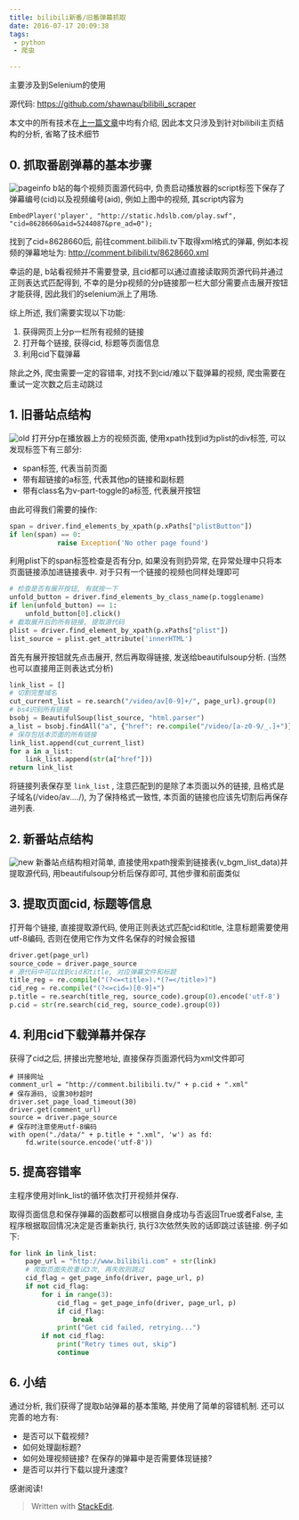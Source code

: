 ```yaml
---
title: bilibili新番/旧番弹幕抓取
date: 2016-07-17 20:09:38
tags:
 - python
 - 爬虫

---
```


主要涉及到Selenium的使用

<!--more-->

源代码:
https://github.com/shawnau/bilibili_scraper

本文中的所有技术在[上一篇文章](http://xxuan.me/2016-07-16-webscraper.html)中均有介绍, 因此本文只涉及到针对bilibili主页结构的分析, 省略了技术细节

## 0. 抓取番剧弹幕的基本步骤
![pageinfo](http://my-imgshare.oss-cn-shenzhen.aliyuncs.com/Screen%20Shot%202016-07-17%20at%207.29.41%20PM.png)
b站的每个视频页面源代码中, 负责启动播放器的script标签下保存了弹幕编号(cid)以及视频编号(aid), 例如上图中的视频, 其script内容为
```
EmbedPlayer('player', "http://static.hdslb.com/play.swf", "cid=8628660&aid=5244087&pre_ad=0");
```
找到了cid=8628660后, 前往comment.bilibili.tv下取得xml格式的弹幕, 例如本视频的弹幕地址为: http://comment.bilibili.tv/8628660.xml

幸运的是, b站看视频并不需要登录, 且cid都可以通过直接读取网页源代码并通过正则表达式匹配得到, 不幸的是分p视频的分p链接那一栏大部分需要点击展开按钮才能获得, 因此我们的selenium派上了用场.

综上所述, 我们需要实现以下功能:
 1. 获得网页上分p一栏所有视频的链接
 2. 打开每个链接, 获得cid, 标题等页面信息
 3. 利用cid下载弹幕
 
 除此之外, 爬虫需要一定的容错率, 对找不到cid/难以下载弹幕的视频, 爬虫需要在重试一定次数之后主动跳过

## 1. 旧番站点结构
![old](http://my-imgshare.oss-cn-shenzhen.aliyuncs.com/Screen%20Shot%202016-07-17%20at%207.16.38%20PM.png)
打开分p在播放器上方的视频页面, 使用xpath找到id为plist的div标签, 可以发现标签下有三部分: 

 - span标签, 代表当前页面
 - 带有超链接的a标签, 代表其他p的链接和副标题
 - 带有class名为v-part-toggle的a标签, 代表展开按钮

由此可得我们需要的操作:

```python
span = driver.find_elements_by_xpath(p.xPaths["plistButton"])
if len(span) == 0:
            raise Exception('No other page found')
```

利用plist下的span标签检查是否有分p, 如果没有则扔异常, 在异常处理中只将本页面链接添加进链接表中. 对于只有一个链接的视频也同样处理即可

```python
# 检查是否有展开按钮, 有就按一下
unfold_button = driver.find_elements_by_class_name(p.togglename)
if len(unfold_button) == 1:
    unfold_button[0].click()
# 截取展开后的所有链接, 提取源代码
plist = driver.find_element_by_xpath(p.xPaths["plist"])
list_source = plist.get_attribute('innerHTML')
```

首先有展开按钮就先点击展开, 然后再取得链接, 发送给beautifulsoup分析. (当然也可以直接用正则表达式分析)

```python
link_list = []
# 切割完整域名
cut_current_list = re.search("/video/av[0-9]+/", page_url).group(0)
# bs4识别所有链接
bsobj = BeautifulSoup(list_source, "html.parser")
a_list = bsobj.findAll("a", {"href": re.compile("/video/[a-z0-9/_.]+")})
# 保存包括本页面的所有链接
link_list.append(cut_current_list)
for a in a_list:
    link_list.append(str(a["href"]))
return link_list
```
将链接列表保存至 `link_list` , 注意匹配到的是除了本页面以外的链接, 且格式是子域名(/video/av..../), 为了保持格式一致性, 本页面的链接也应该先切割后再保存进列表.

## 2. 新番站点结构
![new](http://my-imgshare.oss-cn-shenzhen.aliyuncs.com/Screen%20Shot%202016-07-17%20at%207.52.14%20PM.png)
新番站点结构相对简单, 直接使用xpath搜索到链接表(v_bgm_list_data)并提取源代码, 用beautifulsoup分析后保存即可, 其他步骤和前面类似

## 3. 提取页面cid, 标题等信息

打开每个链接, 直接提取源代码, 使用正则表达式匹配cid和title, 注意标题需要使用utf-8编码, 否则在使用它作为文件名保存的时候会报错

```python
driver.get(page_url)
source_code = driver.page_source
# 源代码中可以找到cid和title, 对应弹幕文件和标题
title_reg = re.compile("(?<=<title>).*(?=</title>)")
cid_reg = re.compile("(?<=cid=)[0-9]+")
p.title = re.search(title_reg, source_code).group(0).encode('utf-8')
p.cid = str(re.search(cid_reg, source_code).group(0))
```

## 4. 利用cid下载弹幕并保存
获得了cid之后, 拼接出完整地址, 直接保存页面源代码为xml文件即可
```
# 拼接网址
comment_url = "http://comment.bilibili.tv/" + p.cid + ".xml"
# 保存源码, 设置30秒超时
driver.set_page_load_timeout(30)
driver.get(comment_url)
source = driver.page_source
# 保存时注意使用utf-8编码
with open("./data/" + p.title + ".xml", 'w') as fd:
    fd.write(source.encode('utf-8'))
```

## 5. 提高容错率

主程序使用对link_list的循环依次打开视频并保存.

取得页面信息和保存弹幕的函数都可以根据自身成功与否返回True或者False, 主程序根据取回情况决定是否重新执行, 执行3次依然失败的话即跳过该链接. 例子如下:
```python
for link in link_list:
    page_url = "http://www.bilibili.com" + str(link)
    # 爬取页面失败重试3次, 再失败则跳过
    cid_flag = get_page_info(driver, page_url, p)
    if not cid_flag:
        for i in range(3):
            cid_flag = get_page_info(driver, page_url, p)
            if cid_flag:
                break
            print("Get cid failed, retrying...")
        if not cid_flag:
            print("Retry times out, skip")
            continue
```

## 6. 小结

通过分析, 我们获得了提取b站弹幕的基本策略, 并使用了简单的容错机制. 还可以完善的地方有:

 - 是否可以下载视频?
 - 如何处理副标题? 
 - 如何处理视频链接? 在保存的弹幕中是否需要体现链接?
 - 是否可以并行下载以提升速度?

感谢阅读!
> Written with [StackEdit](https://stackedit.io/).